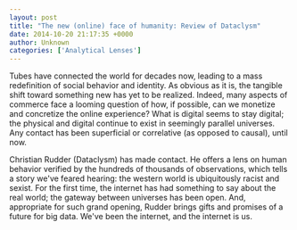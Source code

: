 ```yaml
---
layout: post
title: "The new (online) face of humanity: Review of Dataclysm"
date: 2014-10-20 21:17:35 +0000
author: Unknown
categories: ['Analytical Lenses']
---
```


Tubes have connected the world for decades now, leading to a mass redefinition of social behavior and identity. As obvious as it is, the tangible shift toward something new has yet to be realized. Indeed, many aspects of commerce face a looming question of how, if possible, can we monetize and concretize the online experience? What is digital seems to stay digital; the physical and digital continue to exist in seemingly parallel universes. Any contact has been superficial or correlative (as opposed to causal), until now.

Christian Rudder (Dataclysm) has made contact. He offers a lens on human behavior verified by the hundreds of thousands of observations, which tells a story we've feared hearing: the western world is ubiquitously racist and sexist. For the first time, the internet has had something to say about the real world; the gateway between universes has been open. And, appropriate for such grand opening, Rudder brings gifts and promises of a future for big data. We've been the internet, and the internet is us.